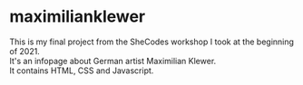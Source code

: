 # maximilianklewer
This is my final project from the SheCodes workshop I took at the beginning of 2021. </br>
It's an infopage about German artist Maximilian Klewer. </br>
It contains HTML, CSS and Javascript.

